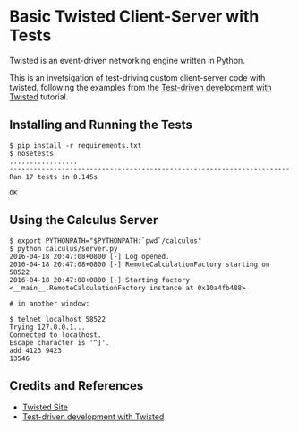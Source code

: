 # Basic Twisted Client-Server with Tests

Twisted is an event-driven networking engine written in Python.

This is an invetsigation of test-driving custom client-server code with twisted,
following the examples from the
[Test-driven development with Twisted](https://twistedmatrix.com/documents/15.5.0/core/howto/trial.html)
tutorial.

## Installing and Running the Tests

```
$ pip install -r requirements.txt
$ nosetests
.................
----------------------------------------------------------------------
Ran 17 tests in 0.145s

OK
```


## Using the Calculus Server

```
$ export PYTHONPATH="$PYTHONPATH:`pwd`/calculus"
$ python calculus/server.py
2016-04-18 20:47:08+0800 [-] Log opened.
2016-04-18 20:47:08+0800 [-] RemoteCalculationFactory starting on 58522
2016-04-18 20:47:08+0800 [-] Starting factory <__main__.RemoteCalculationFactory instance at 0x10a4fb488>

# in another window:

$ telnet localhost 58522
Trying 127.0.0.1...
Connected to localhost.
Escape character is '^]'.
add 4123 9423
13546
```

## Credits and References
* [Twisted Site](https://twistedmatrix.com/trac/)
* [Test-driven development with Twisted](https://twistedmatrix.com/documents/15.5.0/core/howto/trial.html)
